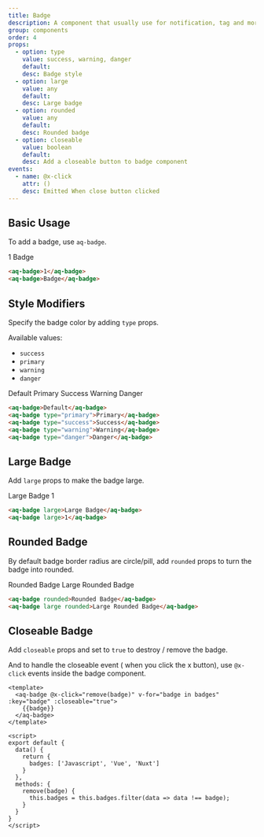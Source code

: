 ```yaml
---
title: Badge
description: A component that usually use for notification, tag and more.
group: components
order: 4
props:
  - option: type
    value: success, warning, danger
    default:
    desc: Badge style
  - option: large
    value: any
    default:
    desc: Large badge
  - option: rounded
    value: any
    default:
    desc: Rounded badge
  - option: closeable
    value: boolean
    default:
    desc: Add a closeable button to badge component
events:
  - name: @x-click
    attr: ()
    desc: Emitted When close button clicked
---
```


## Basic Usage

To add a badge, use `aq-badge`.

<aq-card body>
  <aq-badge>1</aq-badge>
  <aq-badge>Badge</aq-badge>
</aq-card>

```html
<aq-badge>1</aq-badge>
<aq-badge>Badge</aq-badge>
```

## Style Modifiers

Specify the badge color by adding `type` props.

Available values:
- `success`
- `primary`
- `warning`
- `danger`

<aq-card body>
  <aq-badge>Default</aq-badge>
  <aq-badge type="primary">Primary</aq-badge>
  <aq-badge type="success">Success</aq-badge>
  <aq-badge type="warning">Warning</aq-badge>
  <aq-badge type="danger">Danger</aq-badge>
</aq-card>

```html
<aq-badge>Default</aq-badge>
<aq-badge type="primary">Primary</aq-badge>
<aq-badge type="success">Success</aq-badge>
<aq-badge type="warning">Warning</aq-badge>
<aq-badge type="danger">Danger</aq-badge>
```

## Large Badge

Add `large` props to make the badge large.

<aq-card body>
  <aq-badge large>Large Badge</aq-badge>
  <aq-badge large>1</aq-badge>
</aq-card>

```html
<aq-badge large>Large Badge</aq-badge>
<aq-badge large>1</aq-badge>
```

## Rounded Badge

By default badge border radius are circle/pill, add `rounded` props to turn the badge into rounded.

<aq-card body>
  <aq-badge rounded>Rounded Badge</aq-badge>
  <aq-badge large rounded>Large Rounded Badge</aq-badge>
</aq-card>

```html
<aq-badge rounded>Rounded Badge</aq-badge>
<aq-badge large rounded>Large Rounded Badge</aq-badge>
```

## Closeable Badge

Add `closeable` props and set to `true` to destroy / remove the badge.

And to handle the closeable event ( when you click the x button), use `@x-click` events inside the badge component.

<aq-card body>
  <example-badge></example-badge>
</aq-card>

```vue
<template>
  <aq-badge @x-click="remove(badge)" v-for="badge in badges" :key="badge" :closeable="true">
    {{badge}}
  </aq-badge>
</template>

<script>
export default {
  data() {
    return {
      badges: ['Javascript', 'Vue', 'Nuxt']
    }
  },
  methods: {
    remove(badge) {
      this.badges = this.badges.filter(data => data !== badge);
    }
  }
}
</script>
```